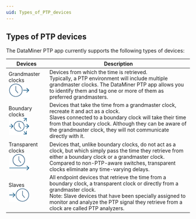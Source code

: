 ```yaml
---
uid: Types_of_PTP_devices
---
```


## Types of PTP devices

The DataMiner PTP app currently supports the following types of devices:

| Devices                                                                                                        | Description                                                                                                                                                                                                                                                                       |
|----------------------------------------------------------------------------------------------------------------|-----------------------------------------------------------------------------------------------------------------------------------------------------------------------------------------------------------------------------------------------------------------------------------|
| Grandmaster clocks<br> ![](../../images/PTP_GrandMaster.jpg) | Devices from which the time is retrieved.<br> Typically, a PTP environment will include multiple grandmaster clocks. The DataMiner PTP app allows you to identify them and tag one or more of them as preferred grandmasters.                                                     |
| Boundary clocks<br> ![](../../images/PTP_BC.jpg)                      | Devices that take the time from a grandmaster clock, recreate it and act as a clock.<br> Slaves connected to a boundary clock will take their time from that boundary clock. Although they can be aware of the grandmaster clock, they will not communicate directly with it.     |
| Transparent clocks<br> ![](../../images/PTP_TC.jpg)                   | Devices that, unlike boundary clocks, do not act as a clock, but which simply pass the time they retrieve from either a boundary clock or a grandmaster clock.<br> Compared to non-PTP-aware switches, transparent clocks eliminate any time-varying delays.                      |
| Slaves<br> ![](../../images/PTP_Slave.jpg)                         | All endpoint devices that retrieve the time from a boundary clock, a transparent clock or directly from a grandmaster clock.<br> Note: Slave devices that have been specially assigned to monitor and analyze the PTP signal they retrieve from a clock are called PTP analyzers. |
